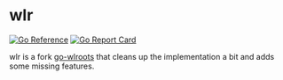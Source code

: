 wlr
===

[![Go Reference](https://pkg.go.dev/badge/deedles.dev/wlr.svg)](https://pkg.go.dev/deedles.dev/wlr)
[![Go Report Card](https://goreportcard.com/badge/deedles.dev/wlr)](https://goreportcard.com/report/deedles.dev/wlr)

wlr is a fork [go-wlroots](https://github.com/swaywm/go-wlroots) that cleans up the implementation a bit and adds some missing features.
